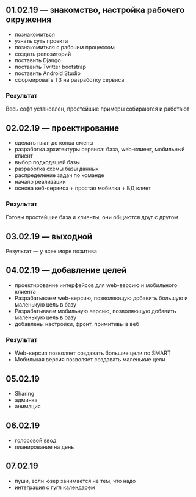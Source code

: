 ## 01.02.19 — знакомство, настройка рабочего окружения

* познакомиться
* узнать суть проекта
* познакомиться с рабочим процессом
* создать репозиторий
* поставить Django
* поставить Twitter bootstrap
* поставить Android Studio
* сформировать ТЗ на разработку сервиса

### Результат

Весь софт установлен, простейшие примеры собираются и работают

## 02.02.19 — проектирование

* сделать план до конца смены
* разработка архитектуры сервиса: база, web-клиент, мобильный клиент
* выбор подходящей базы
* разработка схемы базы данных
* распределение задач по команде
* начало реализации
* основа веб-сервиса + простая мобилка + БД клиет

### Результат

Готовы простейшие база и клиенты, они общаются друг с другом

## 03.02.19 — выходной

Результат — у всех море позитива

## 04.02.19 — добавление целей

* проектирование интерфейсов для web-версию и мобильного клиента
* Разрабатываем web-версию, позволяющую добавить большую и маленькую цель в базу
* Разрабатываем мобильную версию, позволяющую добавить маленькую цель в базу
* добавлены настройки, фронт, примитивы в веб

### Результат

* Web-версия позволяет создавать большие цели по SMART
* Мобильная версия позволяет создавать маленькие цели

## 05.02.19

* Sharing
* админка
* анимация

## 06.02.19

* голосовой ввод
* планирование на день

## 07.02.19

* пуши, если юзер занимается не тем, что надо
* интеграция с гугл календарем
